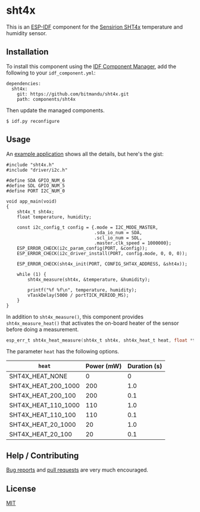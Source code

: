 # sht4x

This is an [ESP-IDF][1] component for the [Sensirion SHT4x][2]
temperature and humidity sensor.

## Installation

To install this component using the [IDF Component Manager][3], add
the following to your `idf_component.yml`:

    dependencies:
      sht4x:
        git: https://github.com/bitmandu/sht4x.git
        path: components/sht4x

Then update the managed components.

    $ idf.py reconfigure

## Usage

An [example application][main] shows all the details, but here's the gist:

    #include "sht4x.h"
    #include "driver/i2c.h"

    #define SDA GPIO_NUM_6
    #define SDL GPIO_NUM_5
    #define PORT I2C_NUM_0

    void app_main(void)
    {
        sht4x_t sht4x;
        float temperature, humidity;

        const i2c_config_t config = {.mode = I2C_MODE_MASTER,
                                     .sda_io_num = SDA,
                                     .scl_io_num = SDL,
                                     .master.clk_speed = 1000000};
        ESP_ERROR_CHECK(i2c_param_config(PORT, &config));
        ESP_ERROR_CHECK(i2c_driver_install(PORT, config.mode, 0, 0, 0));

        ESP_ERROR_CHECK(sht4x_init(PORT, CONFIG_SHT4X_ADDRESS, &sht4x));

        while (1) {
            sht4x_measure(sht4x, &temperature, &humidity);

            printf("%f %f\n", temperature, humidity);
            vTaskDelay(5000 / portTICK_PERIOD_MS);
        }
    }

In addition to `sht4x_measure()`, this component provides
`sht4x_measure_heat()` that activates the on-board heater of the
sensor before doing a measurement.

````c
esp_err_t sht4x_heat_measure(sht4x_t sht4x, sht4x_heat_t heat, float *temperature, float *humidity);
````

The parameter `heat` has the following options.

| `heat`              | Power (mW) | Duration (s) |
|---------------------|------------|--------------|
| SHT4X_HEAT_NONE     | 0          | 0            |
| SHT4X_HEAT_200_1000 | 200        | 1.0          |
| SHT4X_HEAT_200_100  | 200        | 0.1          |
| SHT4X_HEAT_110_1000 | 110        | 1.0          |
| SHT4X_HEAT_110_100  | 110        | 0.1          |
| SHT4X_HEAT_20_1000  | 20         | 1.0          |
| SHT4X_HEAT_20_100   | 20         | 0.1          |

## Help / Contributing

[Bug reports][issues] and [pull requests][pulls] are very much
encouraged.

## License

[MIT](LICENSE)


[issues]: https://github.com/bitmandu/sht4x/issues
[pulls]: https://github.com/bitmandu/sht4x/pulls
[1]: https://docs.espressif.com/projects/esp-idf/en/latest/esp32/index.html
[2]: https://developer.sensirion.com/sensirion-products/sht4x-humidity-and-temperature-sensors/
[3]: https://docs.espressif.com/projects/esp-idf/en/latest/esp32/api-guides/tools/idf-component-manager.html
[main]: https://github.com/bitmandu/sht4x/blob/main/main/main.c
